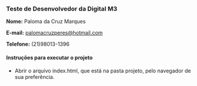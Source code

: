 ### Teste de Desenvolvedor da Digital M3

**Nome:**
Paloma da Cruz Marques


**E-mail:**
palomacruzperes@hotmail.com


**Telefone:**
(21)98013-1396


#### Instruções para executar o projeto

- Abrir o arquivo index.html, que está na pasta projeto, pelo navegador de sua preferência.